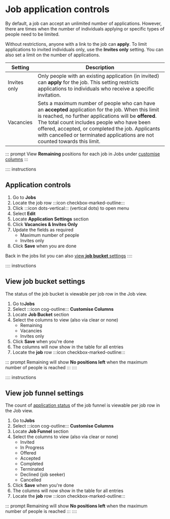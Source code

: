 # Job application controls

By default, a job can accept an unlimited number of applications. However, there are times when the number of
individuals applying or specific types of people need to be limited.

Without restrictions, anyone with a link to the job can **apply**. To limit applications to invited individuals only,
use the **Invites only** setting. You can also set a limit on the number of applications.

| **Setting**  | **Description**                                                                                                                                                                                                                                                                                                                                |
|--------------|------------------------------------------------------------------------------------------------------------------------------------------------------------------------------------------------------------------------------------------------------------------------------------------------------------------------------------------------|
| Invites only | Only people with an existing application (in invited) can **apply** for the job. This setting restricts applications to individuals who receive a specific invitation.                                                                                                                                                                         |
| Vacancies    | Sets a maximum number of people who can have an **accepted** application for the job. When this limit is reached, no further applications will be **offered**. The total count includes people who have been offered, accepted, or completed the job. Applicants with cancelled or terminated applications are not counted towards this limit. 

::: prompt
View **Remaining** positions for each job in Jobs under [customise columns](#view-job-bucket-settings)
:::

:::: instructions
## Application controls

1. Go to **Jobs**
2. Locate the job row :::icon checkbox-marked-outline:::
3. Click :::icon dots-vertical::: (vertical dots) to open menu
4. Select **Edit**
5. Locate **Application Settings** section
6. Click **Vacancies & Invites Only**
7. Update the fields as required
    * Maximum number of people
    * Invites only
8. Click **Save** when you are done

Back in the jobs list you can also [view **job bucket** settings](#view-job-bucket-settings)
::::

:::: instructions
## View job bucket settings

The status of the job bucket is viewable per job row in the Job view.

1. Go to**Jobs**
2. Select :::icon cog-outline::: **Customise Columns**
3. Locate **Job Bucket** section
4. Select the columns to view (also via clear or none)
   * Remaining
   * Vacancies
   * Invites only
5. Click **Save** when you're done
6. The columns will now show in the table for all entries
7. Locate the **job** row :::icon checkbox-marked-outline:::

::: prompt
Remaining will show **No positions left** when the maximum number of people is reached
:::
::::

:::: instructions
## View job funnel settings

The count of [application status](../about-picmi/applications.md#application-status) of the job funnel is viewable per job row in the Job view.

1. Go to**Jobs**
2. Select :::icon cog-outline::: **Customise Columns**
3. Locate **Job Funnel** section
4. Select the columns to view (also via clear or none)
   * Invited
   * In Progress
   * Offered
   * Accepted
   * Completed
   * Terminated
   * Declined (job seeker)
   * Cancelled
5. Click **Save** when you're done
6. The columns will now show in the table for all entries
7. Locate the **job** row :::icon checkbox-marked-outline:::

::: prompt
Remaining will show **No positions left** when the maximum number of people is reached
:::
::::
